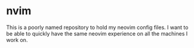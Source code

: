 # nvim

This is a poorly named repository to hold my neovim config files.
I want to be able to quickly have the same neovim experience on all the machines I work on.
